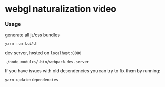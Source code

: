 # webgl naturalization video

### Usage

generate all js/css bundles

```
yarn run build
```

dev server, hosted on `localhost:8080`

```
./node_modules/.bin/webpack-dev-server
```

If you have issues with old dependencies you can try to fix them by running:

```
yarn update:dependencies
```
